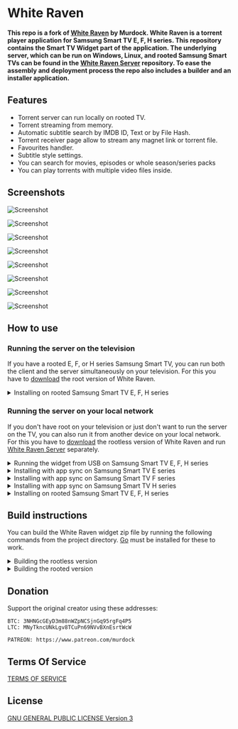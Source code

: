 # White Raven

**This repo is a fork of [White Raven](https://github.com/silentmurdock/whiteraven) by Murdock. White Raven is a torrent player application for Samsung Smart TV E, F, H series. This repository contains the Smart TV Widget part of the application. The underlying server, which can be run on Windows, Linux, and rooted Samsung Smart TVs can be found in the [White Raven Server](https://github.com/nyakaspeter/White-Raven-Server) repository. To ease the assembly and deployment process the repo also includes a builder and an installer application.**

## Features

- Torrent server can run locally on rooted TV.
- Torrent streaming from memory.
- Automatic subtitle search by IMDB ID, Text or by File Hash.
- Torrent receiver page allow to stream any magnet link or torrent file.
- Favourites handler.
- Subtitle style settings.
- You can search for movies, episodes or whole season/series packs
- You can play torrents with multiple video files inside.

## Screenshots

![Screenshot](https://camo.githubusercontent.com/5685604ee5dc9b71d25c417e2b9eb4bdbce62292853616af1e1727ba68672db9/68747470733a2f2f692e6962622e636f2f7234673451346a2f747673686f77732e6a7067)

![Screenshot](https://camo.githubusercontent.com/ebcae33f28aa5d66416fd6642ed1111baeaafcd07c41ae2d89a75cd752267a69/68747470733a2f2f692e6962622e636f2f316e4e524374422f696e747673686f772e6a7067)

![Screenshot](https://camo.githubusercontent.com/b0cc589071750fd810e06467b31b9d3d15d152203993a2cb995469cfee6f3e4e/68747470733a2f2f692e6962622e636f2f6638624d5768362f747673686f777375627469746c652e6a7067)

![Screenshot](https://camo.githubusercontent.com/1515d18a46aeed1af351c1469c7b09da4838cb65d45438b0d2fe15a011277d61/68747470733a2f2f692e6962622e636f2f50574e5a7632432f6d6f766965732e6a7067)

![Screenshot](https://camo.githubusercontent.com/c96f920145ba15b4a248f0cad82c04aa55a4aafba6b5efc67ecd730c45225b47/68747470733a2f2f692e6962622e636f2f5a534c583243682f686f7374736d656e752e6a7067)

![Screenshot](https://camo.githubusercontent.com/8e4e07f5a3563f27b5259214be53fdefef5291460b8426d8404408fb5a6d1558/68747470733a2f2f692e6962622e636f2f32644c786a56662f696e646f776e6c6f6164322e6a7067)

![Screenshot](https://camo.githubusercontent.com/9331e8ded6b2914226f9da722cc2b9f7a7b07823468ae3cecd7953b786c61db3/68747470733a2f2f692e6962622e636f2f52516d764b51792f6d6f7669657375627469746c652e6a7067)

![Screenshot](https://camo.githubusercontent.com/3cc130756ebb28b2f934c412a28b98d5e59cb4f94760a6c4324e895a024231f9/68747470733a2f2f692e6962622e636f2f6e3150363350372f696e73657474696e67732e6a7067)

## How to use

### Running the server on the television

If you have a rooted E, F, or H series Samsung Smart TV, you can run both the client and the server simultaneously on your television. For this you have to [download](https://github.com/nyakaspeter/whiteraven/releases) the root version of White Raven.

<details>
<summary>Installing on rooted Samsung Smart TV E, F, H series</summary>

1. Connect to your television over FTP/SFTP.
2. Create a folder named as `WhiteRaven` (case sensitive!) inside the `/mtd_rwcommon/widgets/user` directory.
3. Extract the contents of the downloaded zip file to this directory.
4. If you want to use the Jackett provider or tweak server settings, modify `server.init` inside the `server` directory. See the [documentation](https://github.com/nyakaspeter/White-Raven-Server/blob/master/README.md#command-line-arguments) for launch arguments.
5. Reboot your television.
6. After reboot White Raven should show up in the apps section.

</details>

### Running the server on your local network

If you don't have root on your television or just don't want to run the server on the TV, you can also run it from another device on your local network. For this you have to [download](https://github.com/nyakaspeter/whiteraven/releases) the rootless version of White Raven and run [White Raven Server](https://github.com/nyakaspeter/White-Raven-Server) separately.

<details>
<summary>Running the widget from USB on Samsung Smart TV E, F, H series</summary>

1. Grab a FAT32 formatted USB stick and create a folder named as `WhiteRaven` in it's root
2. Extract the contents of the downloaded White Raven rootless zip file to this directory.
3. Plug the pendrive into your television.
4. White Raven should show up in the apps section. The pendrive has to be plugged in while using the app.

</details>

<details>
<summary>Installing with app sync on Samsung Smart TV E series</summary>
TODO
</details>

<details>
<summary>Installing with app sync on Samsung Smart TV F series</summary>
TODO
</details>

<details>
<summary>Installing with app sync on Samsung Smart TV H series</summary>
TODO
</details>

<details>
<summary>Installing on rooted Samsung Smart TV E, F, H series</summary>

1. Connect to your television over FTP/SFTP.
2. Create a folder named as `WhiteRaven` (case sensitive!) inside the `/mtd_rwcommon/widgets/user` directory.
3. Extract the contents of the downloaded zip file to this directory.
4. Reboot your television.
5. After reboot White Raven should show up in the apps section.

</details>

## Build instructions

You can build the White Raven widget zip file by running the following commands from the project directory. [Go](https://golang.org/) must be installed for these to work.

<details>
<summary>Building the rootless version</summary>

```
go run build.go rootless
```

</details>

<details>
<summary>Building the rooted version</summary>

First you have to [download](https://github.com/nyakaspeter/White-Raven-Server/releases) or [build](https://github.com/nyakaspeter/White-Raven-Server#build-instructions) the ARM version server binary and place it in the project directory, then run:
```
go run build.go rooted -serverfile="wrserver"
```

</details>

## Donation
Support the original creator using these addresses:
```
BTC: 3NHNGcGEyD3m88nWZpNCSjnGq95rgFq4P5
LTC: MNyTkncUNkLgv8TCuPn69NVvBXnEsrtWcW
```
```
PATREON: https://www.patreon.com/murdock
```

## Terms Of Service
[TERMS OF SERVICE](TOS)

## License
[GNU GENERAL PUBLIC LICENSE Version 3](LICENSE)
